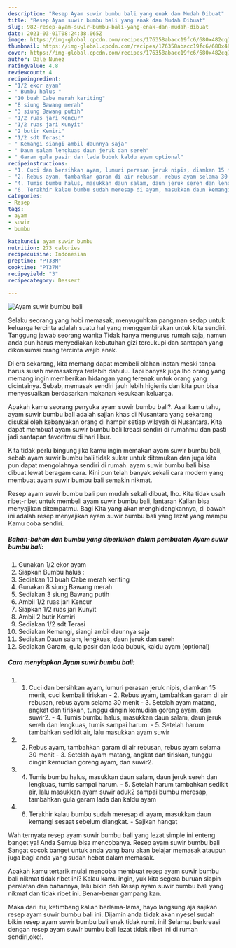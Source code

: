 ```yaml
---
description: "Resep Ayam suwir bumbu bali yang enak dan Mudah Dibuat"
title: "Resep Ayam suwir bumbu bali yang enak dan Mudah Dibuat"
slug: 982-resep-ayam-suwir-bumbu-bali-yang-enak-dan-mudah-dibuat
date: 2021-03-01T08:24:38.065Z
image: https://img-global.cpcdn.com/recipes/176358abacc19fc6/680x482cq70/ayam-suwir-bumbu-bali-foto-resep-utama.jpg
thumbnail: https://img-global.cpcdn.com/recipes/176358abacc19fc6/680x482cq70/ayam-suwir-bumbu-bali-foto-resep-utama.jpg
cover: https://img-global.cpcdn.com/recipes/176358abacc19fc6/680x482cq70/ayam-suwir-bumbu-bali-foto-resep-utama.jpg
author: Dale Nunez
ratingvalue: 4.8
reviewcount: 4
recipeingredient:
- "1/2 ekor ayam"
- " Bumbu halus "
- "10 buah Cabe merah keriting"
- "8 siung Bawang merah"
- "3 siung Bawang putih"
- "1/2 ruas jari Kencur"
- "1/2 ruas jari Kunyit"
- "2 butir Kemiri"
- "1/2 sdt Terasi"
- " Kemangi siangi ambil daunnya saja"
- " Daun salam lengkuas daun jeruk dan sereh"
- " Garam gula pasir dan lada bubuk kaldu ayam optional"
recipeinstructions:
- "1. Cuci dan bersihkan ayam, lumuri perasan jeruk nipis, diamkan 15 menit, cuci kembali tiriskan 2. Rebus ayam, tambahkan garam di air rebusan, rebus ayam selama 30 menit 3. Setelah ayam matang, angkat dan tiriskan, tunggu dingin kemudian goreng ayam, dan suwir2. 4. Tumis bumbu halus, masukkan daun salam, daun jeruk sereh dan lengkuas, tumis sampai harum. 5. Setelah harum tambahkan sedikit air, lalu masukkan ayam suwir"
- "2. Rebus ayam, tambahkan garam di air rebusan, rebus ayam selama 30 menit 3. Setelah ayam matang, angkat dan tiriskan, tunggu dingin kemudian goreng ayam, dan suwir2."
- "4. Tumis bumbu halus, masukkan daun salam, daun jeruk sereh dan lengkuas, tumis sampai harum. 5. Setelah harum tambahkan sedikit air, lalu masukkan ayam suwir aduk2 sampai bumbu meresap, tambahkan gula garam lada dan kaldu ayam"
- "6. Terakhir kalau bumbu sudah meresap di ayam, masukkan daun kemangi sesaat sebelum diangkat. Sajikan hangat"
categories:
- Resep
tags:
- ayam
- suwir
- bumbu

katakunci: ayam suwir bumbu 
nutrition: 273 calories
recipecuisine: Indonesian
preptime: "PT33M"
cooktime: "PT37M"
recipeyield: "3"
recipecategory: Dessert

---
```



![Ayam suwir bumbu bali](https://img-global.cpcdn.com/recipes/176358abacc19fc6/680x482cq70/ayam-suwir-bumbu-bali-foto-resep-utama.jpg)

Selaku seorang yang hobi memasak, menyuguhkan panganan sedap untuk keluarga tercinta adalah suatu hal yang menggembirakan untuk kita sendiri. Tanggung jawab seorang  wanita Tidak hanya mengurus rumah saja, namun anda pun harus menyediakan kebutuhan gizi tercukupi dan santapan yang dikonsumsi orang tercinta wajib enak.

Di era  sekarang, kita memang dapat membeli olahan instan meski tanpa harus susah memasaknya terlebih dahulu. Tapi banyak juga lho orang yang memang ingin memberikan hidangan yang terenak untuk orang yang dicintainya. Sebab, memasak sendiri jauh lebih higienis dan kita pun bisa menyesuaikan berdasarkan makanan kesukaan keluarga. 



Apakah kamu seorang penyuka ayam suwir bumbu bali?. Asal kamu tahu, ayam suwir bumbu bali adalah sajian khas di Nusantara yang sekarang disukai oleh kebanyakan orang di hampir setiap wilayah di Nusantara. Kita dapat membuat ayam suwir bumbu bali kreasi sendiri di rumahmu dan pasti jadi santapan favoritmu di hari libur.

Kita tidak perlu bingung jika kamu ingin memakan ayam suwir bumbu bali, sebab ayam suwir bumbu bali tidak sukar untuk ditemukan dan juga kita pun dapat mengolahnya sendiri di rumah. ayam suwir bumbu bali bisa dibuat lewat beragam cara. Kini pun telah banyak sekali cara modern yang membuat ayam suwir bumbu bali semakin nikmat.

Resep ayam suwir bumbu bali pun mudah sekali dibuat, lho. Kita tidak usah ribet-ribet untuk membeli ayam suwir bumbu bali, lantaran Kalian bisa menyajikan ditempatmu. Bagi Kita yang akan menghidangkannya, di bawah ini adalah resep menyajikan ayam suwir bumbu bali yang lezat yang mampu Kamu coba sendiri.

<!--inarticleads1-->

##### Bahan-bahan dan bumbu yang diperlukan dalam pembuatan Ayam suwir bumbu bali:

1. Gunakan 1/2 ekor ayam
1. Siapkan  Bumbu halus :
1. Sediakan 10 buah Cabe merah keriting
1. Gunakan 8 siung Bawang merah
1. Sediakan 3 siung Bawang putih
1. Ambil 1/2 ruas jari Kencur
1. Siapkan 1/2 ruas jari Kunyit
1. Ambil 2 butir Kemiri
1. Sediakan 1/2 sdt Terasi
1. Sediakan  Kemangi, siangi ambil daunnya saja
1. Sediakan  Daun salam, lengkuas, daun jeruk dan sereh
1. Sediakan  Garam, gula pasir dan lada bubuk, kaldu ayam (optional)




<!--inarticleads2-->

##### Cara menyiapkan Ayam suwir bumbu bali:

1. 1. Cuci dan bersihkan ayam, lumuri perasan jeruk nipis, diamkan 15 menit, cuci kembali tiriskan - 2. Rebus ayam, tambahkan garam di air rebusan, rebus ayam selama 30 menit - 3. Setelah ayam matang, angkat dan tiriskan, tunggu dingin kemudian goreng ayam, dan suwir2. - 4. Tumis bumbu halus, masukkan daun salam, daun jeruk sereh dan lengkuas, tumis sampai harum. - 5. Setelah harum tambahkan sedikit air, lalu masukkan ayam suwir
1. 2. Rebus ayam, tambahkan garam di air rebusan, rebus ayam selama 30 menit - 3. Setelah ayam matang, angkat dan tiriskan, tunggu dingin kemudian goreng ayam, dan suwir2.
1. 4. Tumis bumbu halus, masukkan daun salam, daun jeruk sereh dan lengkuas, tumis sampai harum. - 5. Setelah harum tambahkan sedikit air, lalu masukkan ayam suwir aduk2 sampai bumbu meresap, tambahkan gula garam lada dan kaldu ayam
1. 6. Terakhir kalau bumbu sudah meresap di ayam, masukkan daun kemangi sesaat sebelum diangkat. - Sajikan hangat




Wah ternyata resep ayam suwir bumbu bali yang lezat simple ini enteng banget ya! Anda Semua bisa mencobanya. Resep ayam suwir bumbu bali Sangat cocok banget untuk anda yang baru akan belajar memasak ataupun juga bagi anda yang sudah hebat dalam memasak.

Apakah kamu tertarik mulai mencoba membuat resep ayam suwir bumbu bali nikmat tidak ribet ini? Kalau kamu ingin, yuk kita segera buruan siapin peralatan dan bahannya, lalu bikin deh Resep ayam suwir bumbu bali yang nikmat dan tidak ribet ini. Benar-benar gampang kan. 

Maka dari itu, ketimbang kalian berlama-lama, hayo langsung aja sajikan resep ayam suwir bumbu bali ini. Dijamin anda tiidak akan nyesel sudah bikin resep ayam suwir bumbu bali enak tidak rumit ini! Selamat berkreasi dengan resep ayam suwir bumbu bali lezat tidak ribet ini di rumah sendiri,oke!.

